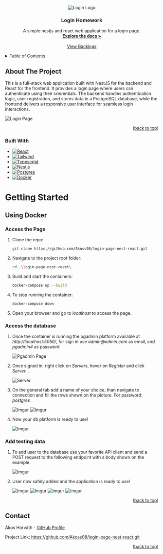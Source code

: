<a id="readme-top"></a>

<!-- PROJECT LOGO -->
<div align="center">
  <img src="https://i.imgur.com/sXRt0aP.png" alt="Login Logo">

  <h3 align="center">Login Homework</h3>

  <p align="center">
    A simple nestjs and react web application for a login page.
  <br />
    <a href="https://github.com/Akoss08/login-page-nest-react.git"><strong>Explore the docs »</strong></a>
    <br />
    <br />
    <a href="https://github.com/users/Akoss08/projects/9">View Backlogs</a>
  </p>
</div>



<!-- TABLE OF CONTENTS -->
<details>
  <summary>Table of Contents</summary>
  <ol>
    <li>
      <a href="#about-the-project">About The Project</a>
      <ul>
         <li>
            <a href="#built-with">Built With</a>
         </li>
      </ul>
    </li>
    <li>
      <a href="#getting-started">Getting Started</a>
      <ul>
         <li>
            <a href="#using-docker">Using Docker</a>
         <ul>
            <li><a href="#access-the-page">Access the page</a></li>
            <li><a href="#access-the-database">Access the database</a></li>
            <li><a href="#add-testing-data">Add testing data</a></li>
         </ul>
         </li>
      </ul>
    </li>
    <li><a href="#contact">Contact</a></li>
  </ol>
</details>



<!-- ABOUT THE PROJECT -->

## About The Project

This is a full-stack web application built with NestJS for the backend and React for the frontend. 
It provides a login page where users can authenticate using their credentials. 
The backend handles authentication logic, user registration, and stores data in a PostgreSQL database, 
while the frontend delivers a responsive user interface for seamless login interactions.

![Login Page](https://i.imgur.com/mmP656o.png)

<p align="right">(<a href="#readme-top">back to top</a>)</p>

### Built With

* [![React][React-shield]][React-url]
* [![Tailwind][Tailwind-shield]][Tailwind-url]
* [![Typescript][Typescript-shield]][Typescript-url]
* [![Nestjs][Nestjs-shield]][Nestjs-url]
* [![Postgres][Postgre-shield]][postgre-url]
* [![Docker][Docker-shield]][Docker-url]

<!-- GETTING STARTED -->

# Getting Started

## Using Docker

### Access the Page

1. Clone the repo:
   ```sh
   git clone https://github.com/Akoss08/login-page-nest-react.git
   ```

2. Navigate to the project root folder:
   ```sh
   cd .\login-page-nest-react\
   ```

3. Build and start the containers:
   ```sh
   docker-compose up --build
   ```

4. To stop running the container:
   ```sh
   docker-compose down
   ```

5. Open your browser and go to _localhost_ to access the page.

### Access the database

1. Once the container is running the pgadmin platform available at _http://localhost:5050/_,
   for sign in use _admin@admin.com_ as email, and _pgadmin4_ as password
   
   ![Pgadmin Page](https://i.imgur.com/UsAWuD9.png)

2. Once signed in, right click on _Servers_, hover on _Register_ and click _Server..._

   ![Server](https://i.imgur.com/W05lpbt.png)

3. On the general tab add a name of your choice, than navigate to connection and fill the rows shown on the picture. For password: _postgres_
   
   ![Imgur](https://i.imgur.com/WzwO7Yb.png)
   ![Imgur](https://i.imgur.com/MGAZ0rb.png)

4. Now your db platform is ready to use!

   ![Imgur](https://i.imgur.com/Pzltu8I.png)

### Add testing data

1. To add user to the database use your favorite API client and send a POST request to the following endpoint with a body shown on the example.

   ![Imgur](https://i.imgur.com/shdTNI2.png)

2. User now safely added and the application is ready to use!

   ![Imgur](https://i.imgur.com/CGOJAm1.png)
   ![Imgur](https://i.imgur.com/SHkgeRY.png)
   ![Imgur](https://i.imgur.com/CdUTOc9.png)
   ![Imgur](https://i.imgur.com/oBzXskj.png)

<p align="right">(<a href="#readme-top">back to top</a>)</p>

<!-- CONTACT -->

## Contact

Ákos Horváth - [GitHub Profile](https://github.com/Akoss08)


Project
Link: https://github.com/Akoss08/login-page-nest-react.git

<p align="right">(<a href="#readme-top">back to top</a>)</p>

<!-- MARKDOWN LINKS & IMAGES -->
<!-- https://www.markdownguide.org/basic-syntax/#reference-style-links -->

[React-shield]: https://img.shields.io/badge/React-61DAFB?style=for-the-badge&logo=react&logoColor=black
[React-url]: https://react.dev/

[Tailwind-shield]: https://img.shields.io/badge/Tailwind_CSS-grey?style=for-the-badge&logo=tailwind-css&logoColor=38B2AC
[Tailwind-url]: https://tailwindcss.com/

[Typescript-shield]: https://img.shields.io/badge/TypeScript-3178C6?style=for-the-badge&logo=typescript&logoColor=white
[Typescript-url]: https://www.typescriptlang.org/

[Nestjs-shield]: https://img.shields.io/badge/nestjs-E0234E?style=for-the-badge&logo=nestjs&logoColor=white
[Nestjs-url]: https://nestjs.com/

[postgre-shield]: https://img.shields.io/badge/PostgreSQL-316192?style=for-the-badge&logo=postgresql&logoColor=white
[postgre-url]: https://www.postgresql.org/

[Docker-shield]: https://img.shields.io/badge/docker-%230db7ed.svg?style=for-the-badge&logo=docker&logoColor=white
[Docker-url]: https://www.docker.com/
